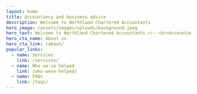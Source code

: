 ```yaml
---
layout: home
title: Accountancy and business advice
description: Welcome to Northland Chartered Accountants
hero_image: /assets/images/uploads/background.jpeg
hero_text: Welcome to Northland Chartered Accountants <!--<br>Accountancy services by Northlanders, for Northlanders -->
hero_cta_name: About us
hero_cta_link: /about/
popular_links:
  - name: Services
    link: /services/
  - name: Who we've helped
    link: /who-weve-helped/
  - name: FAQs
    link: /faqs/
---
```

